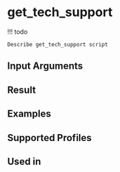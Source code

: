 

# get_tech_support

<!-- prettier-ignore -->
!!! todo

    Describe get_tech_support script

Input Arguments
---------------

Result
------

Examples
--------

Supported Profiles
------------------

Used in
-------
